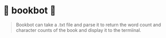 # 📖 bookbot 🤖

> Bookbot can take a .txt file and parse it to return the word count and character counts of the book and display it to the termiinal.
